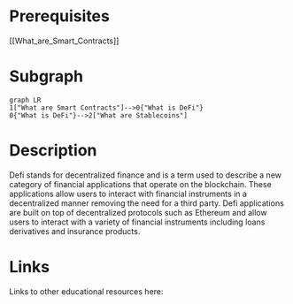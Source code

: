 # Prerequisites
[[What_are_Smart_Contracts]]

# Subgraph

```mermaid
graph LR
1["What are Smart Contracts"]-->0{"What is DeFi"}
0{"What is DeFi"}-->2["What are Stablecoins"]
```



# Description
  
Defi stands for decentralized finance and is a term used to describe a new category of financial applications that operate on the blockchain. These applications allow users to interact with financial instruments in a decentralized manner removing the need for a third party. Defi applications are built on top of decentralized protocols such as Ethereum and allow users to interact with a variety of financial instruments including loans derivatives and insurance products.

# Links
Links to other educational resources here: